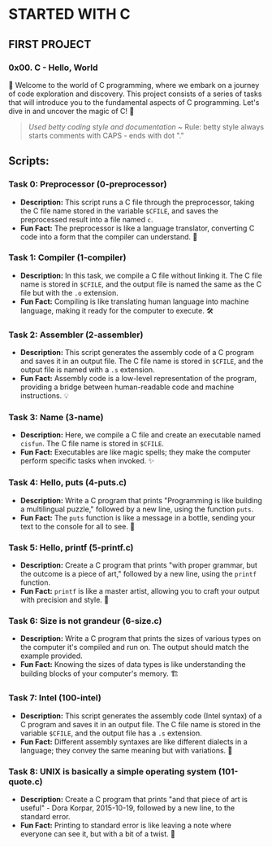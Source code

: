 # STARTED WITH C
## FIRST PROJECT
### 0x00. C - Hello, World

🚀 Welcome to the world of C programming, where we embark on a journey of code exploration and discovery. This project consists of a series of tasks that will introduce you to the fundamental aspects of C programming. Let's dive in and uncover the magic of C! 🌟

> *Used betty coding style and documentation*
~ Rule: betty style always starts comments with CAPS - ends with dot "."

## Scripts:

### Task 0: Preprocessor (0-preprocessor)
- **Description:** This script runs a C file through the preprocessor, taking the C file name stored in the variable `$CFILE`, and saves the preprocessed result into a file named `c`.
- **Fun Fact:** The preprocessor is like a language translator, converting C code into a form that the compiler can understand. 📜

### Task 1: Compiler (1-compiler)
- **Description:** In this task, we compile a C file without linking it. The C file name is stored in `$CFILE`, and the output file is named the same as the C file but with the `.o` extension.
- **Fun Fact:** Compiling is like translating human language into machine language, making it ready for the computer to execute. 🛠️

### Task 2: Assembler (2-assembler)
- **Description:** This script generates the assembly code of a C program and saves it in an output file. The C file name is stored in `$CFILE`, and the output file is named with a `.s` extension.
- **Fun Fact:** Assembly code is a low-level representation of the program, providing a bridge between human-readable code and machine instructions. 💡

### Task 3: Name (3-name)
- **Description:** Here, we compile a C file and create an executable named `cisfun`. The C file name is stored in `$CFILE`.
- **Fun Fact:** Executables are like magic spells; they make the computer perform specific tasks when invoked. ✨

### Task 4: Hello, puts (4-puts.c)
- **Description:** Write a C program that prints "Programming is like building a multilingual puzzle," followed by a new line, using the function `puts`.
- **Fun Fact:** The `puts` function is like a message in a bottle, sending your text to the console for all to see. 🧩

### Task 5: Hello, printf (5-printf.c)
- **Description:** Create a C program that prints "with proper grammar, but the outcome is a piece of art," followed by a new line, using the `printf` function.
- **Fun Fact:** `printf` is like a master artist, allowing you to craft your output with precision and style. 🎨

### Task 6: Size is not grandeur (6-size.c)
- **Description:** Write a C program that prints the sizes of various types on the computer it's compiled and run on. The output should match the example provided.
- **Fun Fact:** Knowing the sizes of data types is like understanding the building blocks of your computer's memory. 🏗️

### Task 7: Intel (100-intel)
- **Description:** This script generates the assembly code (Intel syntax) of a C program and saves it in an output file. The C file name is stored in the variable `$CFILE`, and the output file has a `.s` extension.
- **Fun Fact:** Different assembly syntaxes are like different dialects in a language; they convey the same meaning but with variations. 💬

### Task 8: UNIX is basically a simple operating system (101-quote.c)
- **Description:** Create a C program that prints "and that piece of art is useful" - Dora Korpar, 2015-10-19, followed by a new line, to the standard error.
- **Fun Fact:** Printing to standard error is like leaving a note where everyone can see it, but with a bit of a twist. 📝

